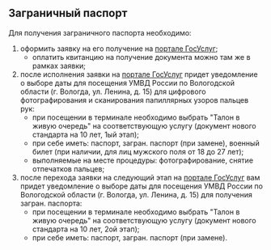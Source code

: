 ## Заграничный паспорт

Для получения заграничного паспорта необходимо:

1. оформить заявку на его получение на [портале ГосУслуг](https://esia.gosuslugi.ru);
    * оплатить квитанцию на получение документа можно там же в рамках заявки;
2. после исполнения заявки на [портале ГосУслуг](https://esia.gosuslugi.ru) придет уведомление о выборе даты для посещения УМВД
   России по Вологодской области (г. Вологда, ул. Ленина, д. 15) для цифрового фотографирования и сканирования
   папиллярных узоров пальцев рук:
    * при посещении в терминале необходимо выбрать "Талон в живую очередь" на соответствующую услугу (документ нового
      стандарта на 10 лет, 1ый этап);
    * при себе иметь: паспорт, загран. паспорт (при замене), военный билет (при наличии, для лиц мужского поля от 18 до
      27 лет);
    * выполняемые на месте процедуры: фотографирование, снятие отпечатков пальцев;
3. после перехода заявки на следующий этап на [портале ГосУслуг](https://esia.gosuslugi.ru) вам придет уведомление о выборе даты
   для посещения УМВД России по Вологодской области (г. Вологда, ул. Ленина, д. 15) для получения загран. паспорта:
    * при посещении в терминале необходимо выбрать "Талон в живую очередь" на соответствующую услугу (документ нового
      стандарта на 10 лет, 2ой этап);
    * при себе иметь: паспорт, загран. паспорт (при замене).